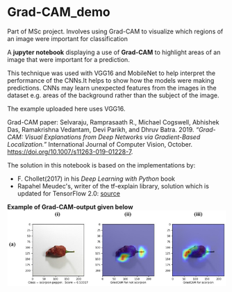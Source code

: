 # Grad-CAM_demo
Part of MSc project. Involves using Grad-CAM to visualize which regions of an image were important for classification


A **jupyter notebook** displaying a use of **Grad-CAM** to highlight areas of an image that were important for a prediction.

This technique was used with VGG16 and MobileNet to help interpret the performance of the CNNs.It helps to show how the models were making predictions. CNNs may learn unexpected features from the images in the dataset e.g. areas of the background rather than the subject of the image.

The example uploaded here uses VGG16.


Grad-CAM paper: 
Selvaraju, Ramprasaath R., Michael Cogswell, Abhishek Das, Ramakrishna Vedantam, Devi Parikh, and Dhruv Batra. 2019. *“Grad-CAM: Visual Explanations from Deep Networks via Gradient-Based Localization.”* International Journal of Computer Vision, October. https://doi.org/10.1007/s11263-019-01228-7.


The solution in this notebook is based on the implementations by:
* F. Chollet(2017) in his *Deep Learning with Python* book
* Rapahel Meudec's, writer of the tf-explain library, solution which is updated for TensorFlow 2.0: [source](https://stackoverflow.com/questions/58322147/how-to-generate-cnn-heatmaps-using-built-in-keras-in-tf2-0-tf-keras)


**Example of Grad-CAM-output given below**
![Grad-CAM output](/sample.jpg?raw=true)
